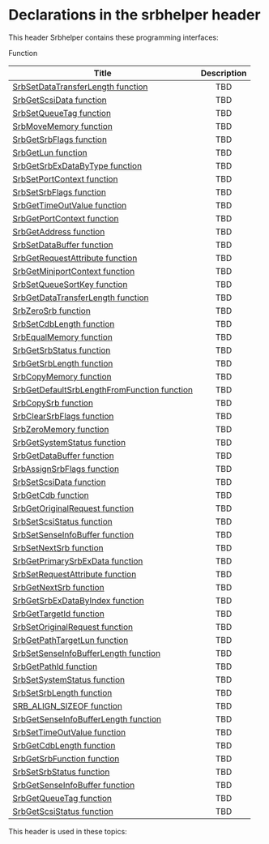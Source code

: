 # Declarations in the srbhelper header
This header Srbhelper contains these programming interfaces:

Function

| Title        | Description    |
| ------------- |:-------------:|
| [SrbSetDataTransferLength function](nf-srbhelper-srbsetdatatransferlength.md) | TBD |
| [SrbGetScsiData function](nf-srbhelper-srbgetscsidata.md) | TBD |
| [SrbSetQueueTag function](nf-srbhelper-srbsetqueuetag.md) | TBD |
| [SrbMoveMemory function](nf-srbhelper-srbmovememory.md) | TBD |
| [SrbGetSrbFlags function](nf-srbhelper-srbgetsrbflags.md) | TBD |
| [SrbGetLun function](nf-srbhelper-srbgetlun.md) | TBD |
| [SrbGetSrbExDataByType function](nf-srbhelper-srbgetsrbexdatabytype.md) | TBD |
| [SrbSetPortContext function](nf-srbhelper-srbsetportcontext.md) | TBD |
| [SrbSetSrbFlags function](nf-srbhelper-srbsetsrbflags.md) | TBD |
| [SrbGetTimeOutValue function](nf-srbhelper-srbgettimeoutvalue.md) | TBD |
| [SrbGetPortContext function](nf-srbhelper-srbgetportcontext.md) | TBD |
| [SrbGetAddress function](nf-srbhelper-srbgetaddress.md) | TBD |
| [SrbSetDataBuffer function](nf-srbhelper-srbsetdatabuffer.md) | TBD |
| [SrbGetRequestAttribute function](nf-srbhelper-srbgetrequestattribute.md) | TBD |
| [SrbGetMiniportContext function](nf-srbhelper-srbgetminiportcontext.md) | TBD |
| [SrbSetQueueSortKey function](nf-srbhelper-srbsetqueuesortkey.md) | TBD |
| [SrbGetDataTransferLength function](nf-srbhelper-srbgetdatatransferlength.md) | TBD |
| [SrbZeroSrb function](nf-srbhelper-srbzerosrb.md) | TBD |
| [SrbSetCdbLength function](nf-srbhelper-srbsetcdblength.md) | TBD |
| [SrbEqualMemory function](nf-srbhelper-srbequalmemory.md) | TBD |
| [SrbGetSrbStatus function](nf-srbhelper-srbgetsrbstatus.md) | TBD |
| [SrbGetSrbLength function](nf-srbhelper-srbgetsrblength.md) | TBD |
| [SrbCopyMemory function](nf-srbhelper-srbcopymemory.md) | TBD |
| [SrbGetDefaultSrbLengthFromFunction function](nf-srbhelper-srbgetdefaultsrblengthfromfunction.md) | TBD |
| [SrbCopySrb function](nf-srbhelper-srbcopysrb.md) | TBD |
| [SrbClearSrbFlags function](nf-srbhelper-srbclearsrbflags.md) | TBD |
| [SrbZeroMemory function](nf-srbhelper-srbzeromemory.md) | TBD |
| [SrbGetSystemStatus function](nf-srbhelper-srbgetsystemstatus.md) | TBD |
| [SrbGetDataBuffer function](nf-srbhelper-srbgetdatabuffer.md) | TBD |
| [SrbAssignSrbFlags function](nf-srbhelper-srbassignsrbflags.md) | TBD |
| [SrbSetScsiData function](nf-srbhelper-srbsetscsidata.md) | TBD |
| [SrbGetCdb function](nf-srbhelper-srbgetcdb.md) | TBD |
| [SrbGetOriginalRequest function](nf-srbhelper-srbgetoriginalrequest.md) | TBD |
| [SrbSetScsiStatus function](nf-srbhelper-srbsetscsistatus.md) | TBD |
| [SrbSetSenseInfoBuffer function](nf-srbhelper-srbsetsenseinfobuffer.md) | TBD |
| [SrbSetNextSrb function](nf-srbhelper-srbsetnextsrb.md) | TBD |
| [SrbGetPrimarySrbExData function](nf-srbhelper-srbgetprimarysrbexdata.md) | TBD |
| [SrbSetRequestAttribute function](nf-srbhelper-srbsetrequestattribute.md) | TBD |
| [SrbGetNextSrb function](nf-srbhelper-srbgetnextsrb.md) | TBD |
| [SrbGetSrbExDataByIndex function](nf-srbhelper-srbgetsrbexdatabyindex.md) | TBD |
| [SrbGetTargetId function](nf-srbhelper-srbgettargetid.md) | TBD |
| [SrbSetOriginalRequest function](nf-srbhelper-srbsetoriginalrequest.md) | TBD |
| [SrbGetPathTargetLun function](nf-srbhelper-srbgetpathtargetlun.md) | TBD |
| [SrbSetSenseInfoBufferLength function](nf-srbhelper-srbsetsenseinfobufferlength.md) | TBD |
| [SrbGetPathId function](nf-srbhelper-srbgetpathid.md) | TBD |
| [SrbSetSystemStatus function](nf-srbhelper-srbsetsystemstatus.md) | TBD |
| [SrbSetSrbLength function](nf-srbhelper-srbsetsrblength.md) | TBD |
| [SRB_ALIGN_SIZEOF function](nf-srbhelper-srb-align-sizeof.md) | TBD |
| [SrbGetSenseInfoBufferLength function](nf-srbhelper-srbgetsenseinfobufferlength.md) | TBD |
| [SrbSetTimeOutValue function](nf-srbhelper-srbsettimeoutvalue.md) | TBD |
| [SrbGetCdbLength function](nf-srbhelper-srbgetcdblength.md) | TBD |
| [SrbGetSrbFunction function](nf-srbhelper-srbgetsrbfunction.md) | TBD |
| [SrbSetSrbStatus function](nf-srbhelper-srbsetsrbstatus.md) | TBD |
| [SrbGetSenseInfoBuffer function](nf-srbhelper-srbgetsenseinfobuffer.md) | TBD |
| [SrbGetQueueTag function](nf-srbhelper-srbgetqueuetag.md) | TBD |
| [SrbGetScsiStatus function](nf-srbhelper-srbgetscsistatus.md) | TBD |

This header is used in these topics:

